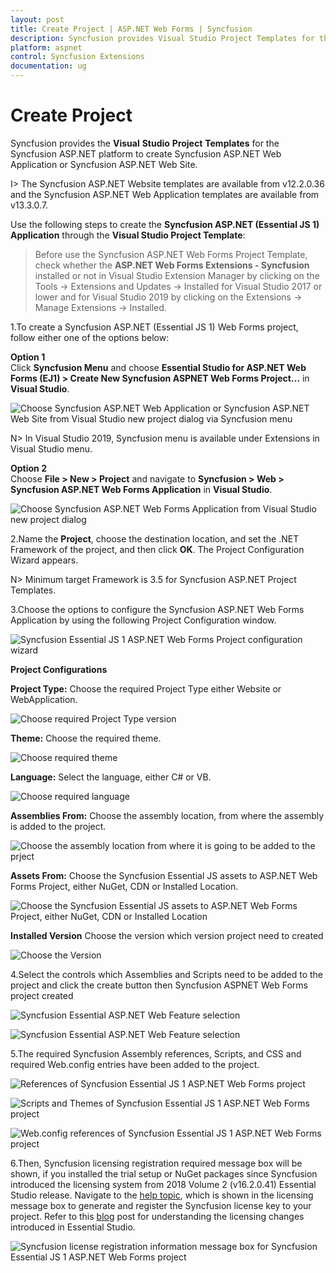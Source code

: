 ```yaml
---
layout: post
title: Create Project | ASP.NET Web Forms | Syncfusion
description: Syncfusion provides Visual Studio Project Templates for the ASP.NET platform to create Syncfusion ASP.NET Web Application using Essential JS 1 components
platform: aspnet
control: Syncfusion Extensions
documentation: ug
---
```


# Create Project

Syncfusion provides the **Visual** **Studio** **Project** **Templates** for the Syncfusion ASP.NET platform to create Syncfusion ASP.NET Web Application or Syncfusion ASP.NET Web Site. 

I> The Syncfusion ASP.NET Website templates are available from v12.2.0.36 and the Syncfusion ASP.NET Web Application templates are available from v13.3.0.7. 

Use the following steps to create the **Syncfusion ASP.NET (Essential JS 1) Application** through the **Visual Studio Project Template**:

> Before use the Syncfusion ASP.NET Web Forms Project Template, check whether the **ASP.NET Web Forms Extensions - Syncfusion** installed or not in Visual Studio Extension Manager by clicking on the Tools -> Extensions and Updates -> Installed for Visual Studio 2017 or lower and for Visual Studio 2019 by clicking on the Extensions -> Manage Extensions -> Installed.

1.To create a Syncfusion ASP.NET (Essential JS 1) Web Forms project, follow either one of the options below:

   **Option 1**  
   Click **Syncfusion Menu** and choose **Essential Studio for ASP.NET Web Forms (EJ1) > Create New Syncfusion ASPNET Web Forms Project…** in **Visual Studio**.

   ![Choose Syncfusion ASP.NET Web Application or Syncfusion ASP.NET Web Site from Visual Studio new project dialog via Syncfusion menu](Create-Project_images/Syncfusion_Menu_ProjectTemplate.png)

   N> In Visual Studio 2019, Syncfusion menu is available under Extensions in Visual Studio menu.

   **Option 2**  
   Choose **File > New > Project** and navigate to **Syncfusion > Web > Syncfusion ASP.NET Web Forms Application** in **Visual Studio**.

   ![Choose Syncfusion ASP.NET Web Forms Application from Visual Studio new project dialog](Create-Project_images/Syncfusion-Project-Templates-img1.png)

2.Name the **Project**, choose the destination location, and set the .NET Framework of the project, and then click **OK**. The Project Configuration Wizard appears.  

   N> Minimum target Framework is 3.5 for Syncfusion ASP.NET Project Templates.

3.Choose the options to configure the Syncfusion ASP.NET Web Forms Application by using the following Project Configuration window.

   ![Syncfusion Essential JS 1 ASP.NET Web Forms Project configuration wizard](Create-Project_images/Syncfusion-Project-Templates-img2.png)

**Project Configurations**

**Project Type:** Choose the required Project Type either Website or WebApplication.

   ![Choose required Project Type version](Create-Project_images/Syncfusion-Project-Templates-img3.png)

**Theme:** Choose the required theme.

   ![Choose required theme](Create-Project_images/Syncfusion-Project-Templates-img4.png)

**Language:** Select the language, either C# or VB.

   ![Choose required language](Create-Project_images/Syncfusion-Project-Templates-img5.png)

**Assemblies From:** Choose the assembly location, from where the assembly is added to the project.

   ![Choose the assembly location from where it is going to be added to the prject](Create-Project_images/Syncfusion-Project-Templates-img6.png)

**Assets From:** Choose the Syncfusion Essential JS assets to ASP.NET Web Forms Project, either NuGet, CDN or Installed Location.

   ![Choose the Syncfusion Essential JS assets to ASP.NET Web Forms Project, either NuGet, CDN or Installed Location](Create-Project_images/Syncfusion-Project-Templates-img7.png)

**Installed Version** Choose the version which version project need to created

   ![Choose the Version](Create-Project_images/Syncfusion-Project-Templates-img8.png)

4.Select the controls which Assemblies and Scripts need to be added to the project and click the create button then Syncfusion ASPNET Web Forms project created 

   ![Syncfusion Essential ASP.NET Web Feature selection](Create-Project_images/Syncfusion-Project-Templates-img9.png)

   ![Syncfusion Essential ASP.NET Web Feature selection](Create-Project_images/Syncfusion-Project-Templates-img14.PNG)

5.The required Syncfusion Assembly references, Scripts, and CSS and required Web.config entries have been added to the project.

   ![References of Syncfusion Essential JS 1 ASP.NET Web Forms project](Create-Project_images/Syncfusion-Project-Templates-img10.png)

   ![Scripts and Themes of Syncfusion Essential JS 1 ASP.NET Web Forms project](Create-Project_images/Syncfusion-Project-Templates-img11.png)

   ![Web.config references of Syncfusion Essential JS 1 ASP.NET Web Forms project](Create-Project_images/Syncfusion-Project-Templates-img12.png)
   

6.Then, Syncfusion licensing registration required message box will be shown, if you installed the trial setup or NuGet packages since Syncfusion introduced the licensing system from 2018 Volume 2 (v16.2.0.41) Essential Studio release. Navigate to the  [help topic](https://help.syncfusion.com/common/essential-studio/licensing/license-key#how-to-generate-syncfusion-license-key), which is shown in the licensing message box to generate and register the Syncfusion license key to your project. Refer to this [blog](https://blog.syncfusion.com/post/Whats-New-in-2018-Volume-2-Licensing-Changes-in-the-1620x-Version-of-Essential-Studio.aspx) post for understanding the licensing changes introduced in Essential Studio.

   ![Syncfusion license registration information message box for Syncfusion Essential JS 1 ASP.NET Web Forms project](Create-Project_images/Syncfusion-Project-Templates-img13.jpeg)



